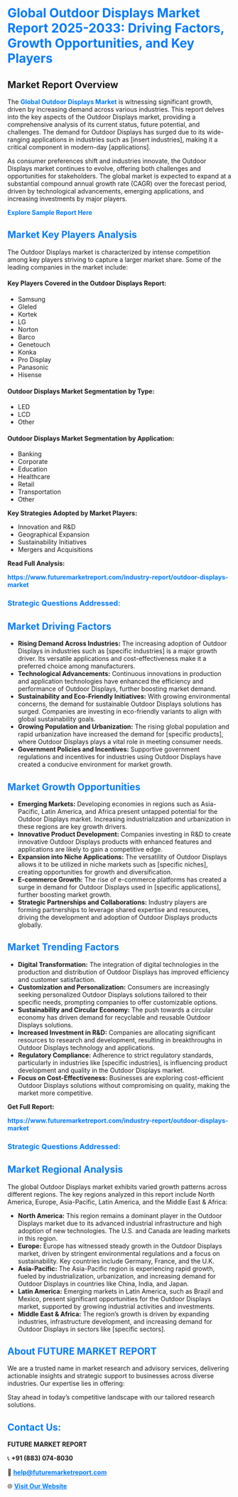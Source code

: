 <h1 style="color: #007BFF;">Global Outdoor Displays Market Report 2025-2033: Driving Factors, Growth Opportunities, and Key Players</h1>

<section id="overview">
<h2>Market Report Overview</h2>
<p>The <a href="https://www.futuremarketreport.com/industry-report/outdoor-displays-market" style="color: #007BFF; text-decoration: none;"><strong>Global Outdoor Displays Market</strong></a> is witnessing significant growth, driven by increasing demand across various industries. This report delves into the key aspects of the Outdoor Displays market, providing a comprehensive analysis of its current status, future potential, and challenges. The demand for Outdoor Displays has surged due to its wide-ranging applications in industries such as [insert industries], making it a critical component in modern-day [applications].</p>
<p>As consumer preferences shift and industries innovate, the Outdoor Displays market continues to evolve, offering both challenges and opportunities for stakeholders. The global market is expected to expand at a substantial compound annual growth rate (CAGR) over the forecast period, driven by technological advancements, emerging applications, and increasing investments by major players.</p>
</section>

<section id="overview">
<p><a href="https://www.futuremarketreport.com/request-sample/reportId=75378" style="color: #007BFF; text-decoration: none;"><strong>Explore Sample Report Here</strong></a></p>
</section>

<section id="key-players">
<h2 style="color: #007BFF;">Market Key Players Analysis</h2>
<p>The Outdoor Displays market is characterized by intense competition among key players striving to capture a larger market share. Some of the leading companies in the market include:</p>
<h4>Key Players Covered in the Outdoor Displays Report:</h4>
<ul><li>Samsung</li><li>Gleled</li><li>Kortek</li><li>LG</li><li>Norton</li><li>Barco</li><li>Genetouch</li><li>Konka</li><li>Pro Display</li><li>Panasonic</li><li>Hisense</li></ul>
<h4>Outdoor Displays Market Segmentation by Type:</h4>
<ul><li>LED</li><li>LCD</li><li>Other</li></ul>

<h4>Outdoor Displays Market Segmentation by Application:</h4>
<ul><li>Banking</li><li>Corporate</li><li>Education</li><li>Healthcare</li><li>Retail</li><li>Transportation</li><li>Other</li></ul>
<p><strong>Key Strategies Adopted by Market Players:</strong></p>
<ul>
<li>Innovation and R&D</li>
<li>Geographical Expansion</li>
<li>Sustainability Initiatives</li>
<li>Mergers and Acquisitions</li>
</ul>
</section>

<section>
<p><strong>Read Full Analysis: </strong></p><a href="https://www.futuremarketreport.com/industry-report/outdoor-displays-market" style="color: #007BFF; text-decoration: none;"><strong>https://www.futuremarketreport.com/industry-report/outdoor-displays-market</strong></a>
<h3 style="color: #007BFF;">Strategic Questions Addressed:</h3>
</section>

<section id="driving-factors">
<h2 style="color: #007BFF;">Market Driving Factors</h2>
<ul>
<li><strong>Rising Demand Across Industries:</strong> The increasing adoption of Outdoor Displays in industries such as [specific industries] is a major growth driver. Its versatile applications and cost-effectiveness make it a preferred choice among manufacturers.</li>
<li><strong>Technological Advancements:</strong> Continuous innovations in production and application technologies have enhanced the efficiency and performance of Outdoor Displays, further boosting market demand.</li>
<li><strong>Sustainability and Eco-Friendly Initiatives:</strong> With growing environmental concerns, the demand for sustainable Outdoor Displays solutions has surged. Companies are investing in eco-friendly variants to align with global sustainability goals.</li>
<li><strong>Growing Population and Urbanization:</strong> The rising global population and rapid urbanization have increased the demand for [specific products], where Outdoor Displays plays a vital role in meeting consumer needs.</li>
<li><strong>Government Policies and Incentives:</strong> Supportive government regulations and incentives for industries using Outdoor Displays have created a conducive environment for market growth.</li>
</ul>
</section>

<section id="growth-opportunities">
<h2 style="color: #007BFF;">Market Growth Opportunities</h2>
<ul>
<li><strong>Emerging Markets:</strong> Developing economies in regions such as Asia-Pacific, Latin America, and Africa present untapped potential for the Outdoor Displays market. Increasing industrialization and urbanization in these regions are key growth drivers.</li>
<li><strong>Innovative Product Development:</strong> Companies investing in R&D to create innovative Outdoor Displays products with enhanced features and applications are likely to gain a competitive edge.</li>
<li><strong>Expansion into Niche Applications:</strong> The versatility of Outdoor Displays allows it to be utilized in niche markets such as [specific niches], creating opportunities for growth and diversification.</li>
<li><strong>E-commerce Growth:</strong> The rise of e-commerce platforms has created a surge in demand for Outdoor Displays used in [specific applications], further boosting market growth.</li>
<li><strong>Strategic Partnerships and Collaborations:</strong> Industry players are forming partnerships to leverage shared expertise and resources, driving the development and adoption of Outdoor Displays products globally.</li>
</ul>
</section>

<section id="trending-factors">
<h2 style="color: #007BFF;">Market Trending Factors</h2>
<ul>
<li><strong>Digital Transformation:</strong> The integration of digital technologies in the production and distribution of Outdoor Displays has improved efficiency and customer satisfaction.</li>
<li><strong>Customization and Personalization:</strong> Consumers are increasingly seeking personalized Outdoor Displays solutions tailored to their specific needs, prompting companies to offer customizable options.</li>
<li><strong>Sustainability and Circular Economy:</strong> The push towards a circular economy has driven demand for recyclable and reusable Outdoor Displays solutions.</li>
<li><strong>Increased Investment in R&D:</strong> Companies are allocating significant resources to research and development, resulting in breakthroughs in Outdoor Displays technology and applications.</li>
<li><strong>Regulatory Compliance:</strong> Adherence to strict regulatory standards, particularly in industries like [specific industries], is influencing product development and quality in the Outdoor Displays market.</li>
<li><strong>Focus on Cost-Effectiveness:</strong> Businesses are exploring cost-efficient Outdoor Displays solutions without compromising on quality, making the market more competitive.</li>
</ul>
</section>

<section>
<p><strong>Get Full Report: </strong></p><a href="https://www.futuremarketreport.com/industry-report/outdoor-displays-market" style="color: #007BFF; text-decoration: none;"><strong>https://www.futuremarketreport.com/industry-report/outdoor-displays-market</strong></a>
<h3 style="color: #007BFF;">Strategic Questions Addressed:</h3>
</section>


<section id="regional-analysis">
<h2 style="color: #007BFF;">Market Regional Analysis</h2>
<p>The global Outdoor Displays market exhibits varied growth patterns across different regions. The key regions analyzed in this report include North America, Europe, Asia-Pacific, Latin America, and the Middle East & Africa:</p>
<ul>
<li><strong>North America:</strong> This region remains a dominant player in the Outdoor Displays market due to its advanced industrial infrastructure and high adoption of new technologies. The U.S. and Canada are leading markets in this region.</li>
<li><strong>Europe:</strong> Europe has witnessed steady growth in the Outdoor Displays market, driven by stringent environmental regulations and a focus on sustainability. Key countries include Germany, France, and the U.K.</li>
<li><strong>Asia-Pacific:</strong> The Asia-Pacific region is experiencing rapid growth, fueled by industrialization, urbanization, and increasing demand for Outdoor Displays in countries like China, India, and Japan.</li>
<li><strong>Latin America:</strong> Emerging markets in Latin America, such as Brazil and Mexico, present significant opportunities for the Outdoor Displays market, supported by growing industrial activities and investments.</li>
<li><strong>Middle East & Africa:</strong> The region’s growth is driven by expanding industries, infrastructure development, and increasing demand for Outdoor Displays in sectors like [specific sectors].</li>
</ul>
</section>

<footer>
<h2 style="color: #007BFF;">About FUTURE MARKET REPORT</h2>
<p>We are a trusted name in market research and advisory services, delivering actionable insights and strategic support to businesses across diverse industries. Our expertise lies in offering:</p>

<p>Stay ahead in today’s competitive landscape with our tailored research solutions.</p>

<h2 style="color: #007BFF;">Contact Us:</h2>
<p><strong>FUTURE MARKET REPORT</strong></p>
<p>📞 <strong>+91 (883) 074-8030</strong></p>
<p>📧 <strong><a href="mailto:help@futuremarketreport.com" style="color: #007BFF;">help@futuremarketreport.com</a></strong></p>
<p>🌐 <strong><a href="https://www.futuremarketreport.com/" style="color: #007BFF;">Visit Our Website</a></strong></p>
</footer>